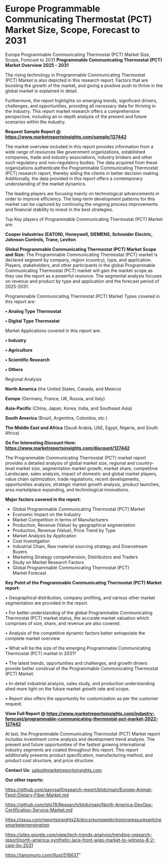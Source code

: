 # Europe Programmable Communicating Thermostat (PCT) Market Size, Scope, Forecast to 2031
Europe Programmable Communicating Thermostat (PCT) Market Size, Scope, Forecast to 2031
<Strong> Programmable Communicating Thermostat (PCT) Market Overview 2025 - 2031</strong>

The rising technology in Programmable Communicating Thermostat (PCT) Market is also depicted in this research report. Factors that are boosting the growth of the market, and giving a positive push to thrive in the global market is explained in detail.

Furthermore, the report highlights on emerging trends, significant drivers, challenges, and opportunities, providing all necessary data for thriving in the industry. This report market research offers a comprehensive perspective, including an in-depth analysis of the present and future scenarios within the industry.

<strong>Request Sample Report @ <a href=https://www.marketreportsinsights.com/sample/127442>https://www.marketreportsinsights.com/sample/127442</a></strong>

The market overview included in this report provides information from a wide range of resources like government organizations, established companies, trade and industry associations, industry brokers and other such regulatory and non-regulatory bodies. The data acquired from these organizations authenticate the Programmable Communicating Thermostat (PCT) research report, thereby aiding the clients in better decision making. Additionally, the data provided in this report offers a contemporary understanding of the market dynamics.

The leading players are focusing mainly on technological advancements in order to improve efficiency. The long-term development patterns for this market can be captured by continuing the ongoing process improvements and financial stability to invest in the best strategies.

Top Key players of Programmable Communicating Thermostat (PCT) Market are:

<strong>Cooper Industries (EATON), Honeywell, SIEMENS, Schneider Electric, Johnson Controls, Trane, Leviton</strong>

<strong><b>Global Programmable Communicating Thermostat (PCT) Market Scope and Size:</b></strong>
The Programmable Communicating Thermostat (PCT) market is declared segment by company, region (country), type, and application. Players, stakeholders, and other participants in the global Programmable Communicating Thermostat (PCT) market will gain the market scope as they use the report as a powerful resource. The segmental analysis focuses on revenue and product by type and application and the forecast period of 2025-2031.

Programmable Communicating Thermostat (PCT) Market Types covered in this report are:

<strong>• Analog Type Thermostat

• Digital Type Thermostat</strong>

Market Applications covered in this report are:

<strong>• Industry

• Agriculture

• Scientific Research

• Others</strong> 

Regional Analysis

<strong>North America</strong> (the United States, Canada, and Mexico)

<strong>Europe</strong> (Germany, France, UK, Russia, and Italy)

<strong>Asia-Pacific</strong> (China, Japan, Korea, India, and Southeast Asia)

<strong>South America</strong> (Brazil, Argentina, Colombia, etc.)

<strong>The Middle East and Africa</strong> (Saudi Arabia, UAE, Egypt, Nigeria, and South Africa)

<strong>Go For Interesting Discount Here: <a href=https://www.marketreportsinsights.com/discount/127442>https://www.marketreportsinsights.com/discount/127442</a></strong>

The Programmable Communicating Thermostat (PCT) market report provides a detailed analysis of global market size, regional and country-level market size, segmentation market growth, market share, competitive Landscape, sales analysis, impact of domestic and global market players, value chain optimization, trade regulations, recent developments, opportunities analysis, strategic market growth analysis, product launches, area marketplace expanding, and technological innovations.

<strong><b>Major factors covered in the report:</b></strong>
<ul>
  <li>Global Programmable Communicating Thermostat (PCT) Market </li>
  <li>Economic Impact on the Industry</li>
  <li>Market Competition in terms of Manufacturers</li>
  <li>Production, Revenue (Value) by geographical segmentation</li>
  <li>Production, Revenue (Value), Price Trend by Type</li>
  <li>Market Analysis by Application</li>
  <li>Cost Investigation</li>
  <li>Industrial Chain, Raw material sourcing strategy and Downstream Buyers</li>
  <li>Marketing Strategy comprehension, Distributors and Traders</li>
  <li>Study on Market Research Factors</li>
  <li>Global Programmable Communicating Thermostat (PCT) Market Forecast</li>
</ul>

<strong><b>Key Point of the Programmable Communicating Thermostat (PCT) Market report:</b></strong>

• Geographical distribution, company profiling, and various other market segmentation are provided in the report.

• For better understanding of the global Programmable Communicating Thermostat (PCT) market status, the accurate market valuation which comprises of size, share, and revenue are also covered.

• Analysis of the competitive dynamic factors better extrapolate the complete market overview

• What will be the size of the emerging Programmable Communicating Thermostat (PCT) market in 2031?

• The latest trends, opportunities and challenges, and growth drivers provide better construal of the Programmable Communicating Thermostat (PCT) Market.

• In-detail industrial analysis, sales study, and production understanding shed more light on the future market growth rate and scope.

• Report also offers the opportunity for customization as per the customer request.

<strong><b>View Full Report @ <a href=https://www.marketreportsinsights.com/industry-forecast/programmable-communicating-thermostat-pct-market-2022-127442>https://www.marketreportsinsights.com/industry-forecast/programmable-communicating-thermostat-pct-market-2022-127442</a></b></strong>


At last, the Programmable Communicating Thermostat (PCT) Market report includes investment come analysis and development trend analysis. The present and future opportunities of the fastest growing international industry segments are coated throughout this report. This report additionally presents product specification, manufacturing method, and product cost structure, and price structure.

<strong>Contact Us:</strong>
sales@marketreportsinsights.com

<strong>Our other reports:</strong>

<a href=https://github.com/sayysaif/research-report/blob/main/Europe-Animal-Feed-Dietary-Fiber-Market.md>https://github.com/sayysaif/research-report/blob/main/Europe-Animal-Feed-Dietary-Fiber-Market.md</a>

<a href=https://github.com/Ishi78/Research/blob/main/North-America-DevOps-Certification-Service-Market.md>https://github.com/Ishi78/Research/blob/main/North-America-DevOps-Certification-Service-Market.md</a>

<a href=https://issuu.com/reportsinsights24/docs/europeelectronicpressureswitchesmarketemergingtren>https://issuu.com/reportsinsights24/docs/europeelectronicpressureswitchesmarketemergingtren</a>

<a href=https://sites.google.com/view/tech-trends-analysis/trending-research-report/north-america-synthetic-lace-front-wigs-market-to-witness-8-2-cagr-by-2031>https://sites.google.com/view/tech-trends-analysis/trending-research-report/north-america-synthetic-lace-front-wigs-market-to-witness-8-2-cagr-by-2031</a>

<a href=https://tanomuno.com/illust/516637>https://tanomuno.com/illust/516637</a>"
